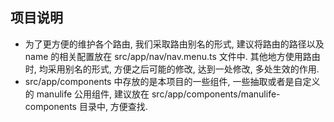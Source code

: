 ## 项目说明

- 为了更方便的维护各个路由, 我们采取路由别名的形式, 建议将路由的路径以及 name 的相关配置放在 src/app/nav/nav.menu.ts 文件中. 其他地方使用路由时, 均采用别名的形式, 方便之后可能的修改, 达到一处修改, 多处生效的作用.
- src/app/components 中存放的是本项目的一些组件, 一些抽取或者是自定义的 manulife 公用组件, 建议放在 src/app/components/manulife-components 目录中, 方便查找.
